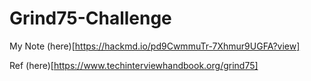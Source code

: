 # Grind75-Challenge

My Note (here)[https://hackmd.io/pd9CwmmuTr-7Xhmur9UGFA?view]

Ref (here)[https://www.techinterviewhandbook.org/grind75]
